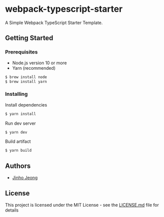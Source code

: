 # webpack-typescript-starter

A Simple Webpack TypeScript Starter Template.

## Getting Started

### Prerequisites

- Node.js version 10 or more
- Yarn (recommended)

```sh
$ brew install node
$ brew install yarn
```

### Installing

Install dependencies

```sh
$ yarn install
```

Run dev server

```sh
$ yarn dev
```

Build artifact

```sh
$ yarn build
```

## Authors

- [Jinho Jeong](https://github.com/zinozzino)

## License

This project is licensed under the MIT License - see the [LICENSE.md](LICENSE.md) file for details
